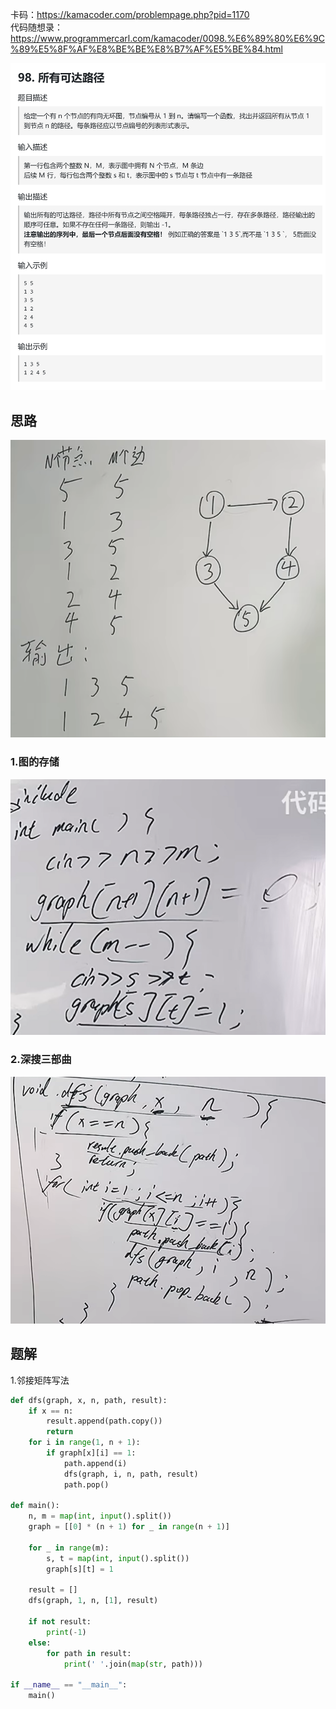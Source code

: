 卡码：https://kamacoder.com/problempage.php?pid=1170  
代码随想录：https://www.programmercarl.com/kamacoder/0098.%E6%89%80%E6%9C%89%E5%8F%AF%E8%BE%BE%E8%B7%AF%E5%BE%84.html  

![img.png](img.png)  

## 思路
![img_1.png](img_1.png)
### 1.图的存储
![img_2.png](img_2.png)
### 2.深搜三部曲
![img_3.png](img_3.png)

## 题解
1.邻接矩阵写法
```python
def dfs(graph, x, n, path, result):
    if x == n:
        result.append(path.copy())
        return
    for i in range(1, n + 1):
        if graph[x][i] == 1:
            path.append(i)
            dfs(graph, i, n, path, result)
            path.pop()

def main():
    n, m = map(int, input().split())
    graph = [[0] * (n + 1) for _ in range(n + 1)]

    for _ in range(m):
        s, t = map(int, input().split())
        graph[s][t] = 1

    result = []
    dfs(graph, 1, n, [1], result)

    if not result:
        print(-1)
    else:
        for path in result:
            print(' '.join(map(str, path)))

if __name__ == "__main__":
    main()
```
